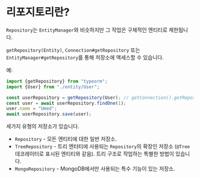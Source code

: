 # 리포지토리란?

`Repository`는 `EntityManager`와 비슷하지만 그 작업은 구체적인 엔티티로 제한됩니다.

`getRepository(Entity)`, `Connection#getRepository` 또는 `EntityManager#getRepository`를 통해 저장소에 액세스할 수 있습니다.

예:

```typescript
import {getRepository} from "typeorm";
import {User} from "./entity/User";

const userRepository = getRepository(User); // getConnection().getRepository() 또는 getManager().getRepository()를 통해 가져올 수도 있습니다.
const user = await userRepository.findOne(1);
user.name = "Umed";
await userRepository.save(user);
```

세가지 유형의 저장소가 있습니다.
* `Repository` - 모든 엔티티에 대한 일반 저장소.
* `TreeRepository` - 트리 엔터티에 사용되는 `Repository`의 확장인 저장소 (`@Tree` 데코레이터로 표시된 엔티티와 같음). 트리 구조로 작업하는 특별한 방법이 있습니다.
* `MongoRepository` - MongoDB에서만 사용되는 특수 기능이 있는 저장소.
